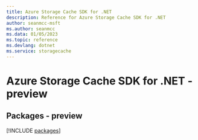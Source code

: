 ```yaml
---
title: Azure Storage Cache SDK for .NET
description: Reference for Azure Storage Cache SDK for .NET
author: seanmcc-msft
ms.author: seanmcc
ms.data: 01/05/2023
ms.topic: reference
ms.devlang: dotnet
ms.service: storagecache
---
```

# Azure Storage Cache SDK for .NET - preview
## Packages - preview
[!INCLUDE [packages](storage-cache-index.md)]